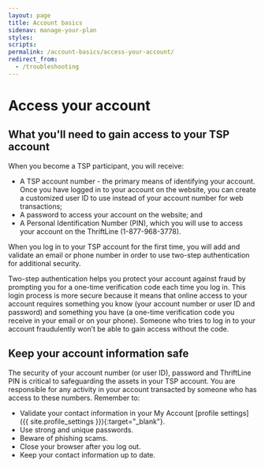 ```yaml
---
layout: page
title: Account basics
sidenav: manage-your-plan
styles:
scripts:
permalink: /account-basics/access-your-account/
redirect_from:
  - /troubleshooting
---
```


# Access your account


## What you'll need to gain access to your TSP account

When you become a TSP participant, you will receive:

+ A TSP account number - the primary means of identifying your account. Once you have logged in to your account on the website, you can create a customized user ID to use instead of your account number for web transactions;
+ A password to access your account on the website; and
+ A Personal Identification Number (PIN), which you will use to access your account on the ThriftLine (1-877-968-3778).

When you log in to your TSP account for the first time, you will add and validate an email or phone number in order to use two-step authentication for additional security.

Two-step authentication helps you protect your account against fraud by prompting you for a one-time verification code each time you log in. This login process is more secure because it means that online access to your account requires something you know (your account number or user ID and password) and something you have (a one-time verification code you receive in your email or on your phone). Someone who tries to log in to your account fraudulently won’t be able to gain access without the code.


## Keep your account information safe

The security of your account number (or user ID), password and ThriftLine PIN is critical to safeguarding the assets in your TSP account. You are responsible for any activity in your account transacted by someone who has access to these numbers. Remember to:
+ Validate your contact information in your My Account [profile settings]({{ site.profile_settings }}){:target="\_blank"}.
+ Use strong and unique passwords.
+ Beware of phishing scams.
+ Close your browser after you log out.
+ Keep your contact information up to date.
